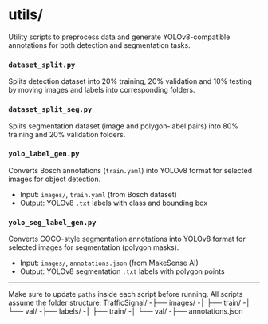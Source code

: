 # utils/

Utility scripts to preprocess data and generate YOLOv8-compatible annotations for both detection and segmentation tasks.

### `dataset_split.py`
Splits detection dataset into 20% training, 20% validation and 10% testing by moving images and labels into corresponding folders.

### `dataset_split_seg.py`
Splits segmentation dataset (image and polygon-label pairs) into 80% training and 20% validation folders.

### `yolo_label_gen.py`
Converts Bosch annotations (`train.yaml`) into YOLOv8 format for selected images for object detection.
- Input: `images/`, `train.yaml` (from Bosch dataset)
- Output: YOLOv8 `.txt` labels with class and bounding box

### `yolo_seg_label_gen.py`
Converts COCO-style segmentation annotations into YOLOv8 format for selected images for segmentation (polygon masks).
- Input: `images/`, `annotations.json` (from MakeSense AI)
- Output: YOLOv8 segmentation `.txt` labels with polygon points

---

Make sure to update `paths` inside each script before running. 
All scripts assume the folder structure:
TrafficSignal/
-├── images/
-│ ├── train/
-│ └── val/
-├── labels/
-│ ├── train/
-│ └── val/
-├── annotations.json
